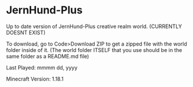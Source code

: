 # JernHund-Plus
Up to date version of JernHund-Plus creative realm world. (CURRENTLY DOESNT EXIST)

To download, go to Code>Download ZIP to get a zipped file with the world folder inside of it. (The world folder ITSELF that you use should be in the same folder as a README.md file)

Last Played: mmmm dd, yyyy

Minecraft Version: 1.18.1
